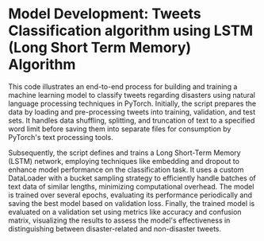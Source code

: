 # Model Development: Tweets Classification algorithm using LSTM (Long Short Term Memory) Algorithm

This code illustrates an end-to-end process for building and training a machine learning model to classify tweets regarding disasters using natural language processing techniques in PyTorch. Initially, the script prepares the data by loading and pre-processing tweets into training, validation, and test sets. It handles data shuffling, splitting, and truncation of text to a specified word limit before saving them into separate files for consumption by PyTorch's text processing tools.

Subsequently, the script defines and trains a Long Short-Term Memory (LSTM) network, employing techniques like embedding and dropout to enhance model performance on the classification task. It uses a custom DataLoader with a bucket sampling strategy to efficiently handle batches of text data of similar lengths, minimizing computational overhead. The model is trained over several epochs, evaluating its performance periodically and saving the best model based on validation loss. Finally, the trained model is evaluated on a validation set using metrics like accuracy and confusion matrix, visualizing the results to assess the model's effectiveness in distinguishing between disaster-related and non-disaster tweets.

